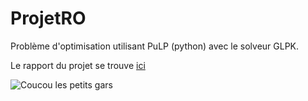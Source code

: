 # ProjetRO

Problème d'optimisation utilisant PuLP (python) avec le solveur GLPK.

Le rapport du projet se trouve [ici](https://www.overleaf.com/2653136716wvmzjyqqvdbs)

![Coucou les petits gars](https://media.giphy.com/media/Nx0rz3jtxtEre/source.gif) 
